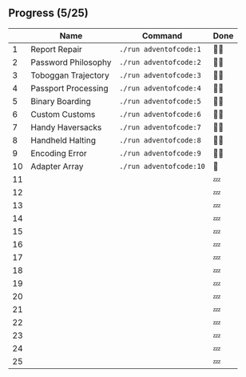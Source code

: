 ## Progress (5/25)

|     | Name | Command | Done    |
| --- | -----| ------- | ------- |
| 1   | Report Repair | `./run adventofcode:1` | :star2::star2:  |
| 2   | Password Philosophy | `./run adventofcode:2` | :star2::star2: |
| 3   | Toboggan Trajectory | `./run adventofcode:3` | :star2::star2: |
| 4   | Passport Processing | `./run adventofcode:4` | :star2::star2: |
| 5   | Binary Boarding | `./run adventofcode:5` | :star2::star2:   |
| 6   | Custom Customs | `./run adventofcode:6` | :star2::star2:   |
| 7   | Handy Haversacks | `./run adventofcode:7` | :star2::star2:   |
| 8   | Handheld Halting | `./run adventofcode:8` | :star2::star2:   |
| 9   | Encoding Error | `./run adventofcode:9` | :star2::star2:  |
| 10  | Adapter Array | `./run adventofcode:10` | :star2:   |
| 11  | | | :zzz:   |
| 12  | | | :zzz:   |
| 13  | | | :zzz:   |
| 14  | | | :zzz:   |
| 15  | | | :zzz:   |
| 16  | | | :zzz:   |
| 17  | | | :zzz:   |
| 18  | | | :zzz:   |
| 19  | | | :zzz:   |
| 20  | | | :zzz:   |
| 21  | | | :zzz:   |
| 22  | | | :zzz:   |
| 23  | | | :zzz:   |
| 24  | | | :zzz:   |
| 25  | | | :zzz:   |
